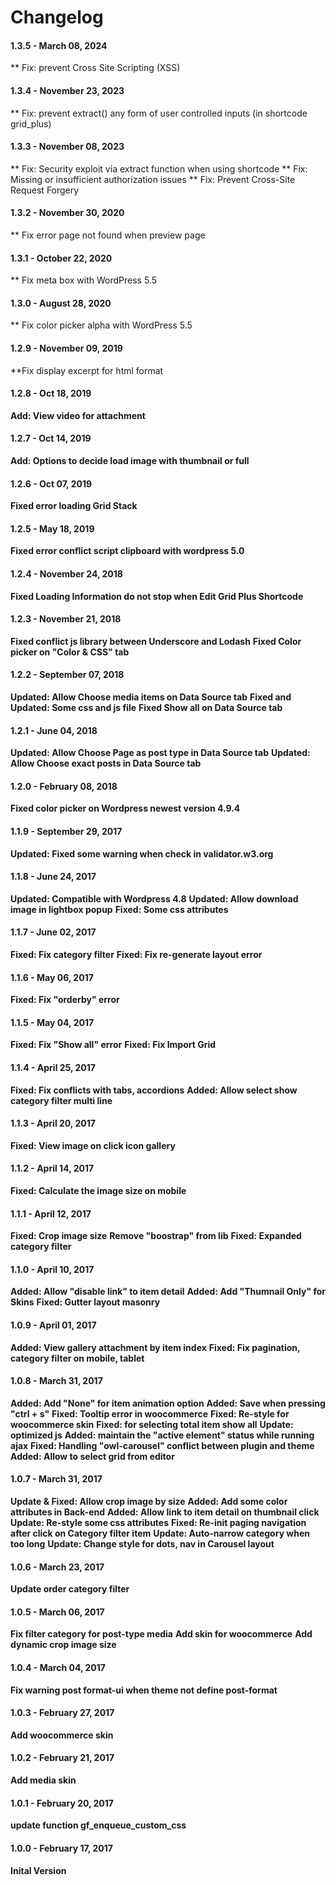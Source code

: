 Changelog
=========
#### 1.3.5 - March 08, 2024
** Fix: prevent Cross Site Scripting (XSS)

#### 1.3.4 - November 23, 2023
** Fix: prevent extract() any form of user controlled inputs (in shortcode grid_plus)

#### 1.3.3 - November 08, 2023
** Fix: Security exploit via extract function when using shortcode
** Fix: Missing or insufficient authorization issues
** Fix: Prevent Cross-Site Request Forgery

#### 1.3.2 - November 30, 2020
** Fix error page not found when preview page

#### 1.3.1 - October 22, 2020
** Fix meta box with WordPress 5.5

#### 1.3.0 - August 28, 2020
** Fix color picker alpha with WordPress 5.5

#### 1.2.9 - November 09, 2019
**Fix display excerpt for html format

#### 1.2.8 - Oct 18, 2019
**Add: View video for attachment**

#### 1.2.7 - Oct 14, 2019
**Add: Options to decide load image with thumbnail or full**

#### 1.2.6 - Oct 07, 2019
**Fixed error loading Grid Stack**

#### 1.2.5 - May 18, 2019
**Fixed error conflict script clipboard with wordpress 5.0**

#### 1.2.4 - November 24, 2018
**Fixed Loading Information do not stop when Edit Grid Plus Shortcode**

#### 1.2.3 - November 21, 2018
**Fixed conflict js library between Underscore and Lodash**
**Fixed Color picker on "Color & CSS" tab**

#### 1.2.2 - September 07, 2018
**Updated: Allow Choose media items on Data Source tab**
**Fixed and Updated: Some css and js file**
**Fixed Show all on Data Source tab**

#### 1.2.1 - June 04, 2018
**Updated: Allow Choose Page as post type in Data Source tab**
**Updated: Allow Choose exact posts in Data Source tab**

#### 1.2.0 - February 08, 2018
**Fixed color picker on Wordpress newest version 4.9.4**

#### 1.1.9 - September 29, 2017
**Updated: Fixed some warning when check in validator.w3.org**

#### 1.1.8 - June 24, 2017
**Updated: Compatible with Wordpress 4.8**
**Updated: Allow download image in lightbox popup**
**Fixed: Some css attributes**

#### 1.1.7 - June 02, 2017
**Fixed: Fix category filter**
**Fixed: Fix re-generate layout error**

#### 1.1.6 - May 06, 2017
**Fixed: Fix "orderby" error**

#### 1.1.5 - May 04, 2017
**Fixed: Fix "Show all" error**
**Fixed: Fix Import Grid**

#### 1.1.4 - April 25, 2017
**Fixed: Fix conflicts with tabs, accordions**
**Added: Allow select show category filter multi line**

#### 1.1.3 - April 20, 2017
**Fixed: View image on click icon gallery**

#### 1.1.2 - April 14, 2017
**Fixed: Calculate the image size on mobile**

#### 1.1.1 - April 12, 2017
**Fixed: Crop image size**
**Remove "boostrap" from lib**
**Fixed: Expanded category filter**

#### 1.1.0 - April 10, 2017
**Added: Allow "disable link" to item detail**
**Added: Add "Thumnail Only" for Skins**
**Fixed: Gutter layout masonry**

#### 1.0.9 - April 01, 2017

**Added: View gallery attachment by item index**
**Fixed: Fix pagination, category filter on mobile, tablet**

#### 1.0.8 - March 31, 2017

**Added: Add "None" for item animation option** 
**Added: Save when pressing "ctrl + s"**
**Fixed: Tooltip error in woocommerce**
**Fixed: Re-style for woocommerce skin**
**Fixed: for selecting total item show all**
**Update: optimized js**
**Added: maintain the "active element" status while running ajax**
**Fixed: Handling "owl-carousel" conflict between plugin and theme**
**Added: Allow to select grid from editor**

#### 1.0.7 - March 31, 2017

**Update & Fixed: Allow crop image by size**
**Added: Add some color attributes in Back-end**
**Added: Allow link to item detail on thumbnail click**
**Update: Re-style some css attributes**
**Fixed: Re-init paging navigation after click on Category filter item**
**Update: Auto-narrow category when too long**
**Update: Change style for dots, nav in Carousel layout**


#### 1.0.6 - March 23, 2017

**Update order category filter**

#### 1.0.5 - March 06, 2017

**Fix filter category for post-type media**
**Add skin for woocommerce**
**Add dynamic crop image size**

#### 1.0.4 - March 04, 2017
**Fix warning post format-ui when theme not define post-format**

#### 1.0.3 - February 27, 2017

**Add woocommerce skin**

#### 1.0.2 - February 21, 2017

**Add media skin**

#### 1.0.1 - February 20, 2017

**update function gf_enqueue_custom_css**

#### 1.0.0 - February 17, 2017

**Inital Version**